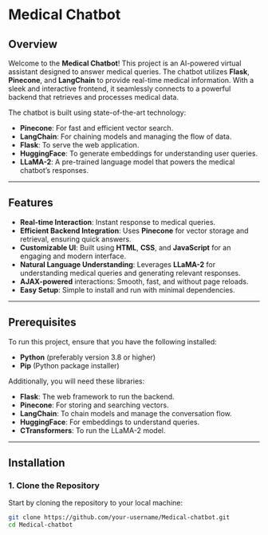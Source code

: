# Medical Chatbot

## Overview

Welcome to the **Medical Chatbot**! This project is an AI-powered virtual assistant designed to answer medical queries. The chatbot utilizes **Flask**, **Pinecone**, and **LangChain** to provide real-time medical information. With a sleek and interactive frontend, it seamlessly connects to a powerful backend that retrieves and processes medical data.

The chatbot is built using state-of-the-art technology:

- **Pinecone**: For fast and efficient vector search.
- **LangChain**: For chaining models and managing the flow of data.
- **Flask**: To serve the web application.
- **HuggingFace**: To generate embeddings for understanding user queries.
- **LLaMA-2**: A pre-trained language model that powers the medical chatbot’s responses.

---

## Features

- **Real-time Interaction**: Instant response to medical queries.
- **Efficient Backend Integration**: Uses **Pinecone** for vector storage and retrieval, ensuring quick answers.
- **Customizable UI**: Built using **HTML**, **CSS**, and **JavaScript** for an engaging and modern interface.
- **Natural Language Understanding**: Leverages **LLaMA-2** for understanding medical queries and generating relevant responses.
- **AJAX-powered** interactions: Smooth, fast, and without page reloads.
- **Easy Setup**: Simple to install and run with minimal dependencies.

---

## Prerequisites

To run this project, ensure that you have the following installed:

- **Python** (preferably version 3.8 or higher)
- **Pip** (Python package installer)

Additionally, you will need these libraries:

- **Flask**: The web framework to run the backend.
- **Pinecone**: For storing and searching vectors.
- **LangChain**: To chain models and manage the conversation flow.
- **HuggingFace**: For embeddings to understand queries.
- **CTransformers**: To run the LLaMA-2 model.

---

## Installation

### 1. Clone the Repository

Start by cloning the repository to your local machine:

```bash
git clone https://github.com/your-username/Medical-chatbot.git
cd Medical-chatbot
